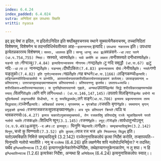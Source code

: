 ```yaml
---
index: 6.4.24
index_padded: 6.4.024
sutra: अनिदितां हल उपधायाः क्ङिति
vritti: nyasa

---
```

इद् इद् येषां त इदितः, न इदितोऽनिदित इति षष्ठीबहुवचनस्य स्थाने सुब्व्यत्येनैकवचनम्, तच्चानिदितां विशेषणम्, विशेषणेन च तदन्तविधिर्भवतीत्यत आह--`हलान्तानाम्` इत्यादि। `उपधाया नकारस्य` इति। उपधाया इत्येतन्नकारस्य विशेषणम्। `स्रस्तः, ध्वलस्तः` इति। `स्रन्सु ध्वन्सु अधः झ्र्`अवन्नंसने`--धा।पाट पतने (धा.प.754,755) निष्ठा। `स्रस्यते, ध्वस्यते` इति। भावे कर्मणि वा लकार। `सनीस्रस्यते दनीध्वस्यते` इति। यङन्ते एते। `नीग्वञ्चु` (7.4.84) इत्यादिनाभ्यासस्य नीगागमः।
`नन्द्यते` इति। `टु णदि समृद्धौ` (धा.पा.67) झ्र्`टु नदि`--धा।पा।ट `नानन्द्यते` इति। यङन्तम्। `दीर्घोऽकितः` (7.4.83) इत्यभ्यासस्य दीर्घः। `नेनीयते` इति। नयतेः `गणो यङ्लुकोः` (7.4.82) इति गुणोऽभ्यासस्य। `नह्यते` इति। `णह बन्धने` (धा.पा.1166)।
`लङ्गिकम्प्योः` इत्यादि। लङ्गिकम्प्योरिदित्त्वान्नलोपो न प्राप्नोति, अतस्तयोरुपतापशरीरविकारयोरुपसङ्ख्यानं कर्तव्यम्। उपसङ्ख्यानाम् = प्रतिपादनम्। उत्तरत्राप्युपसङ्ख्यानशब्दस्य प्रतिपादनमर्थः। प्रतिपादनन्तु कृतमेव। उपतापः=व्याधिः। शरीरविकारः=शरीरस्यान्यथात्वम्। स पुनरिहोपतापादनयो गृह्यते, अन्यथा `उपताप` इत्येवं सिद्धे शरीरविकारग्रहणमनर्थकं स्यात्। `विलगितः` इति। `अगि वगि लगि` गत्यार्थाः। (धा.पा.146,147,145)। `उपतापे विलङ्गितः` इत्येव प्रयोगो मा भूदित्येवमर्थं लङ्गर्ल्लोपो विधीयते, न तु रूपसिद्ध्यर्थम्; `लगे सङ्गे` (धा.पा.786) इत्यस्य प्रकृत्यन्तरस्य तस्य सिद्धत्वात्।
`रञ्जेर्णौ` इत्यादि। अक्ङिदर्थं वचनम्। मृगरमणम् = मृगक्रीडा। `रजयतिः मृगान्` इति। रममाणान् मृगान् प्रयुङ्क्ते इत्यर्थः।
`रजनरजकरजःसूपसङ्ख्यानम्` इति। अत्र भूयः प्रतिपादनं क्रियते। `घञि च भावकरणयोः` (6.4.27) इत्यत्र चकारोऽनुक्तसमुच्चयार्थः, तेन रजकादिषु प्रतिपाद्येषु रञ्जेः ष्वुन्नादिप्रत्यये परतो नलोपो भवति। `रजकः` इति। `शिल्पिनि ष्वुन्` (3.1.145)। `रजनम्` इति। ल्युट्। `रजः` इति। `सार्वधातुभ्योऽसुन्` (द.उ.9.49)झ्र्`असुन्`--द।#उ।ट इत्यसुन्।
`घिनुणि च` इत्यादि। `रागी` इति। सम्पृचान्वादिसूत्रेण(3.2.142) घिनुण्, `चजो कु घिण्ण्यतोः` (7.3.52) इति कुत्वम्। `त्यज रज भज` इति निपातनात् सिद्धम्` इति। यतोऽयमक्ङिति निमित्ते सम्पृचादिसूत्रे (3.2.142) रञ्जेरनुनासिकलोपं कृत्वा निर्देशं करोति, तज्ज्ञापयति--घिनुप्यति नलोपो भवतीति। ननु च `रञ्जेश्च` (6.4.26) इति लक्षणेनैव शपि नलोपोऽभिनिर्वृत्तः? न तदस्ति; यथैव `इन्धिभवतिभ्याञ्च` (1.2.6) इत्यागन्तुकेनेकारेणेन्धेर्निर्देशः, तथेहाप्यागन्तुकेनाकारेण, न तु शपा। न हि `इन्धिभवतिभ्याञ्च` (1.2.6) इत्यत्रेका निर्देशः, अन्यथा हि `अनिदिताम्` (6.4.24) इत्यनुनासिकलोपः स्यात्।।